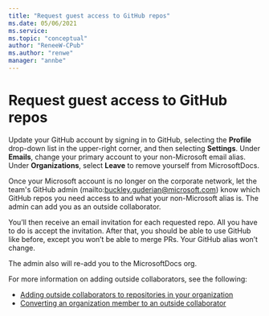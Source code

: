 ```yaml
---
title: "Request guest access to GitHub repos"
ms.date: 05/06/2021
ms.service: 
ms.topic: "conceptual"
author: "ReneeW-CPub"
ms.author: "renwe"
manager: "annbe"
---
```


# Request guest access to GitHub repos

Update your GitHub account by signing in to GitHub, selecting the **Profile** drop-down list in the upper-right corner, and then selecting **Settings**. Under **Emails**, change your primary account to your non-Microsoft email alias. Under **Organizations**, select **Leave** to remove yourself from MicrosoftDocs. 

Once your Microsoft account is no longer on the corporate network, let the team's GitHub admin (mailto:buckley.guderian@microsoft.com) know which GitHub repos you need access to and what your non-Microsoft alias is. The admin can add you as an outside collaborator. 

You’ll then receive an email invitation for each requested repo. All you have to do is accept the invitation. After that, you should be able to use GitHub like before, except you won’t be able to merge PRs. Your GitHub alias won’t change.

The admin also will re-add you to the MicrosoftDocs org. 

For more information on adding outside collaborators, see the following:

- [Adding outside collaborators to repositories in your organization](https://help.github.com/en/github/setting-up-and-managing-organizations-and-teams/adding-outside-collaborators-to-repositories-in-your-organization)
- [Converting an organization member to an outside collaborator](https://help.github.com/en/github/setting-up-and-managing-organizations-and-teams/converting-an-organization-member-to-an-outside-collaborator)
